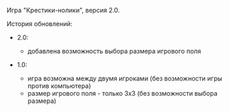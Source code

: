 Игра "Крестики-нолики", версия 2.0.

История обновлений:

- 2.0:
    - добавлена возможность выбора размера игрового поля

- 1.0:
    - игра возможна между двумя игроками (без возможности игры против компьютера)
    - размер игрового поля - только 3х3 (без возможности выбора размера)